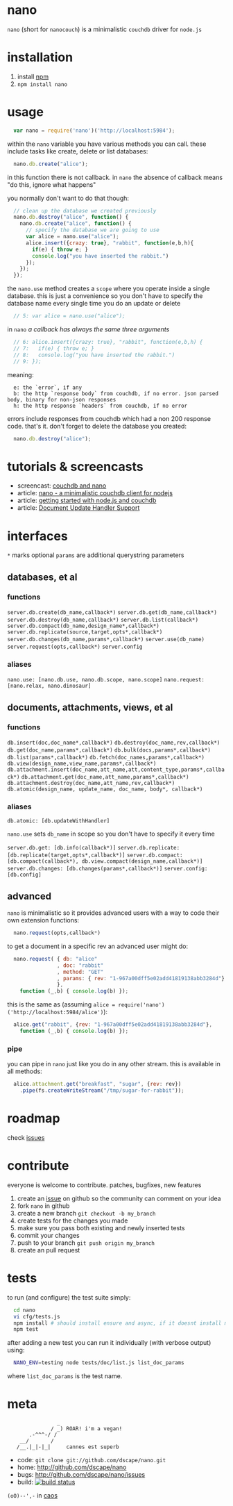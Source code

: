 # nano

`nano` (short for `nanocouch`) is a minimalistic `couchdb` driver for `node.js`

# installation

1. install [npm][1]
2. `npm install nano`

# usage

``` js
  var nano = require('nano')('http://localhost:5984');
```

within the `nano` variable you have various methods you can call. these include tasks like create, delete or list databases:

``` js
  nano.db.create("alice");
```

in this function there is not callback. in `nano` the absence of callback means "do this, ignore what happens"

you normally don't want to do that though:

``` js
  // clean up the database we created previously
  nano.db.destroy("alice", function() {
    nano.db.create("alice", function() {
      // specify the database we are going to use
      var alice = nano.use("alice");
      alice.insert({crazy: true}, "rabbit", function(e,b,h){
        if(e) { throw e; }
        console.log("you have inserted the rabbit.")
      });
    });
  });
```

the `nano.use` method creates a `scope` where you operate inside a single database. this is just a convenience so you don't have to specify the database name every single time you do an update or delete

``` js
  // 5: var alice = nano.use("alice");
```

in `nano` *a callback has always the same three arguments*

``` js
  // 6: alice.insert({crazy: true}, "rabbit", function(e,b,h) {
  // 7:   if(e) { throw e; }
  // 8:   console.log("you have inserted the rabbit.")
  // 9: });
```

meaning:

      e: the `error`, if any
      b: the http `response body` from couchdb, if no error. json parsed body, binary for non-json responses
      h: the http response `headers` from couchdb, if no error

errors include responses from couchdb which had a non 200 response code. that's it. don't forget to delete the database you created:

``` js
  nano.db.destroy("alice");
```

# tutorials & screencasts

* screencast: [couchdb and nano](http://nodetuts.com/tutorials/30-couchdb-and-nano.html#video)
* article: [nano - a minimalistic couchdb client for nodejs](http://writings.nunojob.com/2011/08/nano-minimalistic-couchdb-client-for-nodejs.html)
* article: [getting started with node.js and couchdb](http://writings.nunojob.com/2011/09/getting-started-with-nodejs-and-couchdb.html)
* article: [Document Update Handler Support](http://jackhq.tumblr.com/post/16035106690/nano-v1-2-x-document-update-handler-support-v1-2-x)

# interfaces

`*` marks optional
`params` are additional querystring parameters

## databases, et al

### functions

`server.db.create(db_name,callback*)`
`server.db.get(db_name,callback*)`
`server.db.destroy(db_name,callback*)`
`server.db.list(callback*)`
`server.db.compact(db_name,design_name*,callback*)`
`server.db.replicate(source,target,opts*,callback*)`
`server.db.changes(db_name,params*,callback*)`
`server.use(db_name)`
`server.request(opts,callback*)`
`server.config`

### aliases

`nano.use: [nano.db.use, nano.db.scope, nano.scope]`
`nano.request: [nano.relax, nano.dinosaur]`

## documents, attachments, views, et al

### functions

`db.insert(doc,doc_name*,callback*)`
`db.destroy(doc_name,rev,callback*)`
`db.get(doc_name,params*,callback*)`
`db.bulk(docs,params*,callback*)`
`db.list(params*,callback*)`
`db.fetch(doc_names,params*,callback*)`
`db.view(design_name,view_name,params*,callback*)`
`db.attachment.insert(doc_name,att_name,att,content_type,params*,callback*)`
`db.attachment.get(doc_name,att_name,params*,callback*)`
`db.attachment.destroy(doc_name,att_name,rev,callback*)`
`db.atomic(design_name, update_name, doc_name, body*, callback*)`

### aliases

`db.atomic: [db.updateWithHandler]`

`nano.use` sets `db_name` in scope so you don't have to specify it every time

`server.db.get: [db.info(callback*)]`
`server.db.replicate: [db.replicate(target,opts*,callback*)]`
`server.db.compact:  [db.compact(callback*), db.view.compact(design_name,callback*)]`
`server.db.changes: [db.changes(params*,callback*)]`
`server.config: [db.config]`

## advanced

`nano` is minimalistic so it provides advanced users with a way to code their own extension functions:

``` js
  nano.request(opts,callback*)
```

to get a document in a specific rev an advanced user might do:

``` js
  nano.request( { db: "alice"
                , doc: "rabbit"
                , method: "GET"
                , params: { rev: "1-967a00dff5e02add41819138abb3284d"}
                },
    function (_,b) { console.log(b) });
```

this is the same as (assuming `alice = require('nano')('http://localhost:5984/alice')`):

``` js
  alice.get("rabbit", {rev: "1-967a00dff5e02add41819138abb3284d"},
    function (_,b) { console.log(b) });
```

### pipe

you can pipe in `nano` just like you do in any other stream. this is available in all methods:

``` js
  alice.attachment.get("breakfast", "sugar", {rev: rev})
    .pipe(fs.createWriteStream("/tmp/sugar-for-rabbit"));
```

# roadmap

check [issues][2]

# contribute

everyone is welcome to contribute. patches, bugfixes, new features

1. create an [issue][2] on github so the community can comment on your idea
2. fork `nano` in github
3. create a new branch `git checkout -b my_branch`
4. create tests for the changes you made
5. make sure you pass both existing and newly inserted tests
6. commit your changes
7. push to your branch `git push origin my_branch`
8. create an pull request

# tests

to run (and configure) the test suite simply:

``` sh
  cd nano
  vi cfg/tests.js
  npm install # should install ensure and async, if it doesnt install manually
  npm test
```

after adding a new test you can run it individually (with verbose output) using:

``` sh
  NANO_ENV=testing node tests/doc/list.js list_doc_params
```

where `list_doc_params` is the test name.

# meta

                    _
                  / _) ROAR! i'm a vegan!
           .-^^^-/ /
        __/       /
       /__.|_|-|_|     cannes est superb

* code: `git clone git://github.com/dscape/nano.git`
* home: <http://github.com/dscape/nano>
* bugs: <http://github.com/dscape/nano/issues>
* build: [![build status](https://secure.travis-ci.org/dscape/nano.png)](http://travis-ci.org/dscape/nano)

`(oO)--',-` in [caos][3]

[1]: http://npmjs.org
[2]: http://github.com/dscape/nano/issues
[3]: http://caos.di.uminho.pt/
[4]: https://github.com/dscape/nano/blob/master/cfg/couch.example.js
